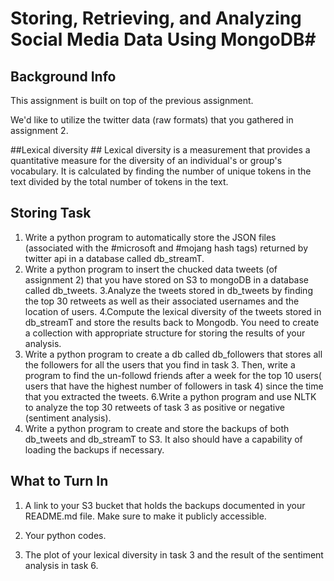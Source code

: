 # Storing, Retrieving, and Analyzing Social Media Data Using MongoDB#




##  Background Info ##
This assignment is built on top of the previous assignment.

We'd like to utilize the twitter data (raw formats) that you gathered in assignment 2. 

##Lexical diversity  ##
Lexical diversity is a measurement that provides a quantitative measure for the diversity of an individual's or group's vocabulary.  It is calculated by  finding the number of unique tokens in the text divided by the total number of tokens in the text. 

## Storing Task ##


  1. Write a python program to automatically store the JSON files (associated with the #microsoft and #mojang hash tags) 
     returned by twitter api in  a database called db_streamT.
  2. Write a python program to insert the chucked data tweets (of assignment 2) that you have stored on S3 to mongoDB 
     in a database called db_tweets.
  3.Analyze the tweets stored in db_tweets by finding the top 30 retweets as well as their associated usernames and the location 
   of users.
  4.Compute the lexical diversity of the tweets stored in db_streamT and store the results back to Mongodb. You need to create a collection 
    with appropriate structure for storing the results of your analysis.
  5. Write a python program to create a db called db_followers that stores all the followers for all the users that
     you find in task 3. Then, write a program to find the un-followd friends after a week for the top 10 users( users that have the highest number of followers in  task 4)
     since the time that you extracted the tweets.
  6.Write a python program and use NLTK to analyze the top 30 retweets of task 3 as positive or negative (sentiment analysis).
  7. Write a python program to create and store the backups of both db_tweets and db_streamT to S3. It also should have a capability of
     loading the backups if necessary.

## What to Turn In ##
 
1. A link to your S3 bucket that holds the backups documented in your README.md file.  Make sure to make it publicly accessible.

2. Your python codes.

3. The plot of your lexical diversity in task 3 and the result of the sentiment analysis in task 6.
